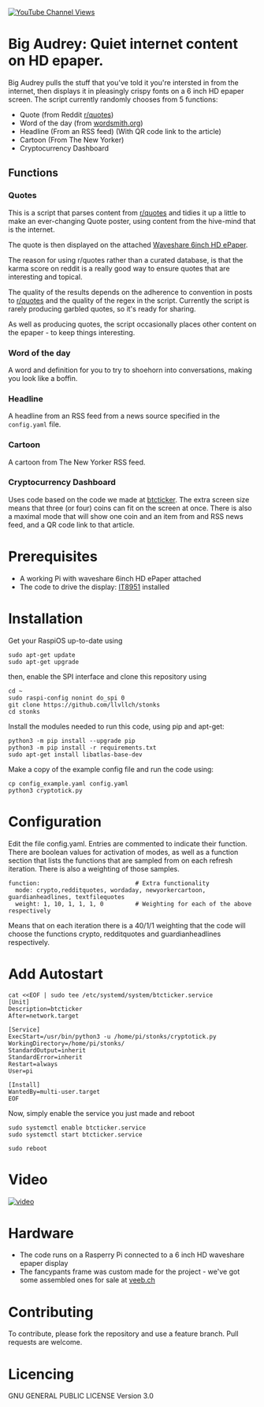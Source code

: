 [![YouTube Channel Views](https://img.shields.io/youtube/channel/views/UCz5BOU9J9pB_O0B8-rDjCWQ?label=YouTube&style=social)](https://www.youtube.com/channel/UCz5BOU9J9pB_O0B8-rDjCWQ)

# Big Audrey: Quiet internet content on HD epaper.

Big Audrey pulls the stuff that you've told it you're intersted in from the internet, then displays it in pleasingly crispy fonts on a 6 inch HD epaper screen. The script currently randomly chooses from 5 functions:

- Quote (from Reddit [r/quotes](https://reddit.com/r/quotes))
- Word of the day (from [wordsmith.org](https://wordsmith.org))
- Headline (From an RSS feed) (With QR code link to the article)
- Cartoon (From The New Yorker)
- Cryptocurrency Dashboard

## Functions

### Quotes

This is a script that parses content from [r/quotes](https://reddit.com/r/quotes) and tidies it up a little to make an ever-changing Quote poster, using content from the hive-mind that is the internet.

The quote is then displayed on the attached [Waveshare 6inch HD ePaper](https://www.waveshare.com/6inch-hd-e-paper-hat.htm).

The reason for using r/quotes rather than a curated database, is that the karma score on reddit is a really good way to ensure quotes that are interesting and topical. 

The quality of the results depends on the adherence to convention in posts to [r/quotes](https://reddit.com/r/quotes) and the quality of the regex in the script. Currently the script is rarely producing garbled quotes, so it's ready for sharing. 

As well as producing quotes, the script occasionally places other content on the epaper - to keep things interesting.

### Word of the day

A word and definition for you to try to shoehorn into conversations, making you look like a boffin.

### Headline

A headline from an RSS feed from a news source specified in the `config.yaml` file.

### Cartoon

A cartoon from The New Yorker RSS feed.

### Cryptocurrency Dashboard

Uses code based on the code we made at [btcticker](http://github.com/llvllch/btcticker). The extra screen size means that three (or four) coins can fit on the screen at once. There is also a maximal mode that will show one coin and an item from and RSS news feed, and a QR code link to that article.

# Prerequisites

- A working Pi with waveshare 6inch HD ePaper attached
- The code to drive the display: [IT8951](https://github.com/GregDMeyer/IT8951) installed

# Installation

Get your RaspiOS up-to-date using
    
    sudo apt-get update
    sudo apt-get upgrade

then, enable the SPI interface and clone this repository using

    cd ~
    sudo raspi-config nonint do_spi 0
    git clone https://github.com/llvllch/stonks
    cd stonks
   
Install the modules needed to run this code, using pip and apt-get:

    python3 -m pip install --upgrade pip  
    python3 -m pip install -r requirements.txt
    sudo apt-get install libatlas-base-dev

Make a copy of the example config file and run the code using:

    cp config_example.yaml config.yaml
    python3 cryptotick.py
    
# Configuration

Edit the file config.yaml. Entries are commented to indicate their function. There are boolean values for activation of modes, as well as a function section that lists the functions that are sampled from on each refresh iteration. There is also a weighting of those samples. 

```
function:                           # Extra functionality
  mode: crypto,redditquotes, wordaday, newyorkercartoon, guardianheadlines, textfilequotes
  weight: 1, 10, 1, 1, 1, 0         # Weighting for each of the above respectively
```
Means that on each iteration there is a 40/1/1 weighting that the code will choose the functions crypto, redditquotes and guardianheadlines respectively.

# Add Autostart


```
cat <<EOF | sudo tee /etc/systemd/system/btcticker.service
[Unit]
Description=btcticker
After=network.target

[Service]
ExecStart=/usr/bin/python3 -u /home/pi/stonks/cryptotick.py
WorkingDirectory=/home/pi/stonks/
StandardOutput=inherit
StandardError=inherit
Restart=always
User=pi

[Install]
WantedBy=multi-user.target
EOF
```
Now, simply enable the service you just made and reboot
```  
sudo systemctl enable btcticker.service
sudo systemctl start btcticker.service

sudo reboot
```

# Video

[![video](https://img.youtube.com/vi/-270Nn1V2hQ/0.jpg)](https://www.youtube.com/watch?v=Xv8eyp-LJJk)

# Hardware

- The code runs on a Rasperry Pi connected to a 6 inch HD waveshare epaper display
- The fancypants frame was custom made for the project - we've got some assembled ones for sale at [veeb.ch](https://www.veeb.ch/store/p/tickerxl)

# Contributing

To contribute, please fork the repository and use a feature branch. Pull requests are welcome.

# Licencing

GNU GENERAL PUBLIC LICENSE Version 3.0

